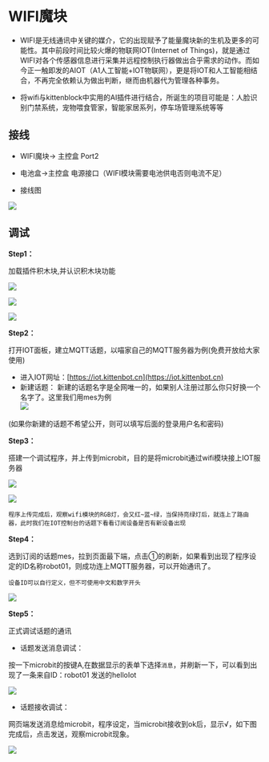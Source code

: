 # WIFI魔块

- WIFI是无线通讯中关键的媒介，它的出现赋予了能量魔块新的生机及更多的可能性。其中前段时间比较火爆的物联网IOT(Internet of Things)，就是通过WIFI对各个传感器信息进行采集并远程控制执行器做出合乎需求的动作。而如今正一触即发的AIOT（A1人工智能+IOT物联网），更是将IOT和人工智能相结合，不再完全依赖认为做出判断，继而由机器代为管理各种事务。 

- 将wifi与kittenblock中实用的AI插件进行结合，所诞生的项目可能是：人脸识别门禁系统，宠物喂食管家，智能家居系列，停车场管理系统等等


## 接线  

- WIFI魔块-> 主控盒 Port2  

- 电池盒->主控盒 电源接口（WIFI模块需要电池供电否则电流不足）  

- 接线图

![](https://s2.ax1x.com/2019/09/03/nk6vfe.jpg)   

## 调试  

**Step1：**  

加载插件积木块,并认识积木块功能
 
![](https://s2.ax1x.com/2019/09/03/nkgYUf.jpg)  

![](https://s2.ax1x.com/2019/09/03/nkgt58.jpg)  

![](https://s2.ax1x.com/2019/09/04/nV3SBj.jpg)

**Step2：**  

打开IOT面板，建立MQTT话题，以喵家自己的MQTT服务器为例(免费开放给大家使用)   

- 进入IOT网址：[https://iot.kittenbot.cn](https://iot.kittenbot.cn)   
- 新建话题： 新建的话题名字是全网唯一的，如果别人注册过那么你只好换一个名字了。这里我们用mes为例     
![](https://s2.ax1x.com/2019/09/04/nV3sxS.jpg)    

(如果你新建的话题不希望公开，则可以填写后面的登录用户名和密码) 

**Step3：** 

搭建一个调试程序，并上传到microbit，目的是将microbit通过wifi模块接上IOT服务器  

![](https://s2.ax1x.com/2019/09/04/nVDFe0.jpg)   

![](https://s2.ax1x.com/2019/09/04/nVJEgf.jpg)   

`程序上传完成后，观察wifi模块的RGB灯，会又红~蓝~绿，当保持亮绿灯后，就连上了路由器，此时我们在IOT控制台的话题下看看订阅设备是否有新设备出现`

**Step4：**   

选到订阅的话题mes，拉到页面最下端，点击①的刷新，如果看到出现了程序设定的ID名称robot01，则成功连上MQTT服务器，可以开始通讯了。  

`设备ID可以自行定义，但不可使用中文和数字开头` 

![](https://s2.ax1x.com/2019/09/04/nVryHx.jpg)  

**Step5：**   

正式调试话题的通讯

- 话题发送消息调试：  

按一下microbit的按键A,在数据显示的表单下选择`消息`，并刷新一下，可以看到出现了一条来自ID：robot01 发送的helloIot

![](https://s2.ax1x.com/2019/09/04/nVy40I.jpg) 

- 话题接收调试：  

网页端发送消息给microbit，程序设定，当microbit接收到ok后，显示√，如下图完成后，点击发送，观察microbit现象。

![](https://s2.ax1x.com/2019/09/04/nVc8RU.jpg)  






























